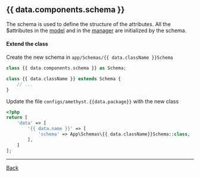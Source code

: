 ## {{ data.components.schema }}

The schema is used to define the structure of the attributes. All the $attributes in the [model](model.md) and in the [manager](manager.md) are initialized by the schema.

#### Extend the class

Create the new schema in `app/Schemas/{{ data.className }}Schema`
```php
class {{ data.components.schema }} as Schema;

class {{ data.className }} extends Schema {
	// ...
}
```
Update the file `configs/amethyst.{{data.package}}` with the new class
```php
<?php
return [
    'data' => [
        '{{ data.name }}' => [
            'schema' => App\Schemas\{{ data.className}}Schema::class,
        ],
    ]
];
```

---
[Back](index.md)